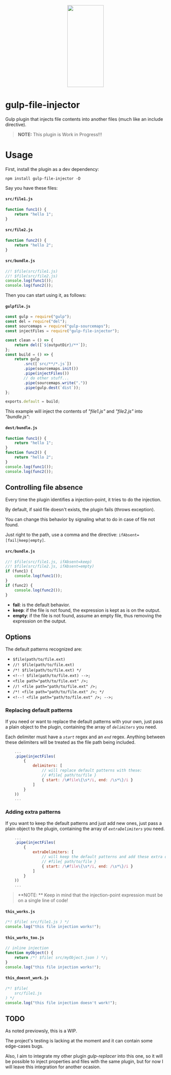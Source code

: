 <p align="center">
  <a href="http://gulpjs.com">
    <img height="257" width="114" src="https://raw.githubusercontent.com/gulpjs/artwork/master/gulp-2x.png">
  </a>
</p>

# gulp-file-injector

Gulp plugin that injects file contents into another files (much like an include directive).

> **NOTE:** This plugin is Work in Progress!!!

# Usage

First, install the plugin as a dev dependency:
```console
npm install gulp-file-injector -D
```

Say you have these files:
#### **`src/file1.js`**
```javascript
function func1() {
    return "hello 1";
}
```

#### **`src/file2.js`**
```javascript
function func2() {
    return "hello 2";
}
```

#### **`src/bundle.js`**
```javascript
//! $file(src/file1.js)
//! $file(src/file2.js)
console.log(func1());
console.log(func2());
```

Then you can start using it, as follows:

#### **`gulpfile.js`**
```javascript
const gulp = require("gulp");
const del = require("del");
const sourcemaps = require("gulp-sourcemaps");
const injectFiles = require("gulp-file-injector");

const clean = () => {
    return del([`${outputDir}/**`]);
};
const build = () => {
    return gulp
        .src([`src/**/*.js`])
        .pipe(sourcemaps.init())
        .pipe(injectFiles())
        // do other stuff...
        .pipe(sourcemaps.write("."))
        .pipe(gulp.dest(`dist`));
};

exports.default = build;
```

This example will inject the contents of *"file1.js"* and *"file2.js"* into *"bundle.js"*:

#### **`dest/bundle.js`**
```javascript
function func1() {
    return "hello 1";
}
function func2() {
    return "hello 2";
}
console.log(func1());
console.log(func2());
```
## Controlling file absence

Every time the plugin identifies a injection-point, it tries to do the injection.

By default, if said file doesn't exists, the plugin fails (throws exception).

You can change this behavior by signaling what to do in case of file not found.

Just right to the path, use a comma and the directive: `ifAbsent=[fail|keep|empty]`.

#### **`src/bundle.js`**
```javascript
//! $file(src/file1.js, ifAbsent=keep)
//! $file(src/file2.js, ifAbsent=empty)
if (func1) {
    console.log(func1());
}
if (func2) {
    console.log(func2());
}
```

* **fail**: is the default behavior.
* **keep**: if the file is not found, the expression is kept as is on the output.
* **empty**: if the file is not found, assume an empty file, thus removing the expression on the output.

## Options

The default patterns recognized are:

* `$file(path/to/file.ext)`
* `//! $file(path/to/file.ext)`
* `/*! $file(path/to/file.ext) */`
* `<!--! $file(path/to/file.ext) -->;`
* `<file path="path/to/file.ext" />;`
* `//! <file path="path/to/file.ext" />;`
* `/*! <file path="path/to/file.ext" />; */`
* `<!--! <file path="path/to/file.ext" />; -->;`


### Replacing default patterns

If you need or want to replace the default patterns with your own, just pass a plain
object to the plugin, containing the array of *`delimiters`* you need.

Each delimiter must have a *`start`* regex and an *`end`* regex. Anything between these
delimiters will be treated as the file path being included.

```javascript
    ...
    .pipe(injectFiles(
        {
            delimiters: [
                // will replace default patterns with these:
                // #file{ path/to/file }
                { start: /\#file\{\s*/i, end: /\s*\}/i }
            ]
        }
    ))
    ...
```

### Adding extra patterns

If you want to keep the default patterns and just add new ones, just pass a plain
object to the plugin, containing the array of *`extraDelimiters`* you need.
```javascript
    ...
    .pipe(injectFiles(
        {
            extraDelimiters: [
                // will keep the default patterns and add these extra ones:
                // #file{ path/to/file }
                { start: /\#file\{\s*/i, end: /\s*\}/i }
            ]
        }
    ))
    ...
```

> **NOTE: ** Keep in mind that the injection-point expression must be on a single line of code!

#### **`this_works.js`**
```javascript
/*! $file( src/file1.js ) */
console.log("this file injection works!");
```

#### **`this_works_too.js`**
```javascript
// inline injection
function myObject() {
    return /*! $file( src/myObject.json ) */;
}
console.log("this file injection works!");
```

#### **`this_doesnt_work.js`**
```javascript
/*! $file(
    src/file1.js
) */
console.log("this file injection doesn't work!");
```


## TODO

As noted previowsly, this is a WIP.

The project's testing is lacking at the moment and it can contain some edge-cases bugs.

Also, I aim to integrate my other plugin *gulp-replacer* into this one, so it will be possible to inject
properties and files with the same plugin, but for now I will leave this integration for another ocasion.
